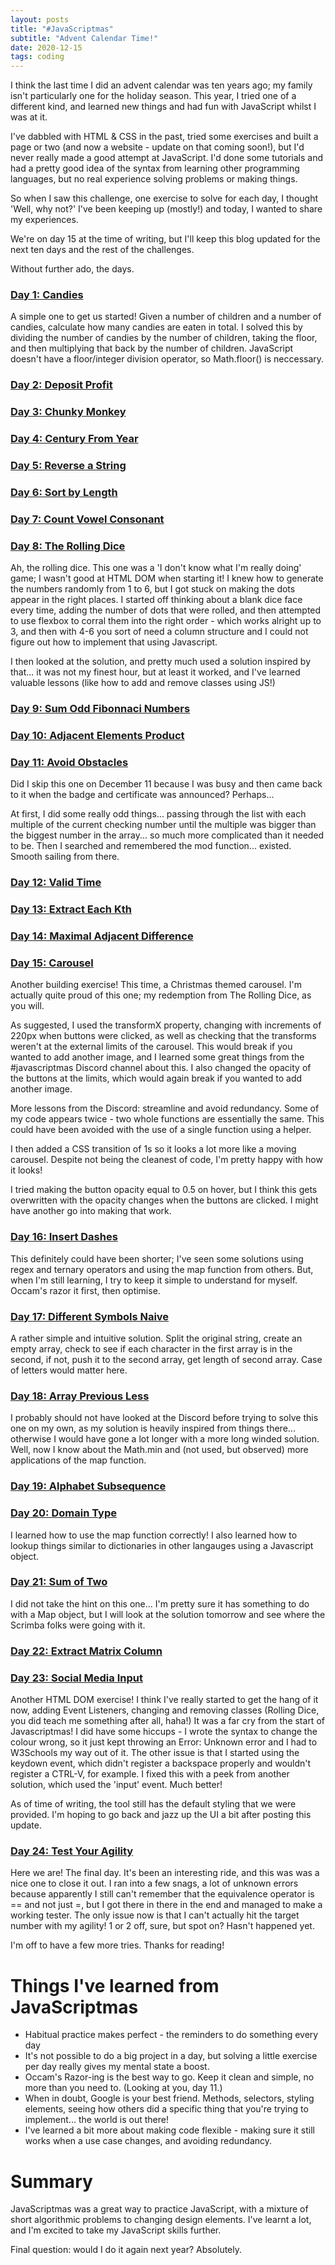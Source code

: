 ```yaml
---
layout: posts
title: "#JavaScriptmas"
subtitle: "Advent Calendar Time!"
date: 2020-12-15
tags: coding
---
```

I think the last time I did an advent calendar was ten years ago; my family isn't particularly one for the holiday season. This year, I tried one of a different kind, and learned new things and had fun with JavaScript whilst I was at it.  

I've dabbled with HTML & CSS in the past, tried some exercises and built a page or two (and now a website - update on that coming soon!), but I'd never really made a good attempt at JavaScript. I'd done some tutorials and had a pretty good idea of the syntax from learning other programming languages, but no real experience solving problems or making things.   

So when I saw this challenge, one exercise to solve for each day, I thought 'Well, why not?' I've been keeping up (mostly!) and today, I wanted to share my experiences.

We're on day 15 at the time of writing, but I'll keep this blog updated for the next ten days and the rest of the challenges.

Without further ado, the days.

### [Day 1: Candies](https://scrimba.com/scrim/co1f44384934c1fdbbc718355)
A simple one to get us started! Given a number of children and a number of candies, calculate how many candies are eaten in total. I solved this by dividing the number of candies by the number of children, taking the floor, and then multiplying that back by the number of children. JavaScript doesn't have a floor/integer division operator, so Math.floor() is neccessary.

### [Day 2: Deposit Profit](https://scrimba.com/scrim/co1b54ebfab29694cce1b4378)
### [Day 3: Chunky Monkey](https://scrimba.com/scrim/co5824198a5e18de25cf6abe8)
### [Day 4: Century From Year](https://scrimba.com/scrim/co52849c78dcc650998ab6c83)
### [Day 5: Reverse a String](https://scrimba.com/scrim/co5ba4a748dcca8380e2c6017)
### [Day 6: Sort by Length](https://scrimba.com/scrim/cod6e4d7282d98c64fc42eaec)
### [Day 7: Count Vowel Consonant](https://scrimba.com/scrim/cob6045b790defac072568f81)
### [Day 8: The Rolling Dice](https://scrimba.com/scrim/coc2c4209ad6c3dedd0b2475c)

Ah, the rolling dice. This one was a 'I don't know what I'm really doing' game; I wasn't good at HTML DOM when starting it! I knew how to generate the numbers randomly from 1 to 6, but I got stuck on making the dots appear in the right places. I started off thinking about a blank dice face every time, adding the number of dots that were rolled, and then attempted to use flexbox to corral them into the right order - which works alright up to 3, and then with 4-6 you sort of need a column structure and I could not figure out how to implement that using Javascript.

I then looked at the solution, and pretty much used a solution inspired by that... it was not my finest hour, but at least it worked, and I've learned valuable lessons (like how to add and remove classes using JS!) 

### [Day 9: Sum Odd Fibonnaci Numbers](https://scrimba.com/scrim/coca94f228230312c10190da3)
### [Day 10: Adjacent Elements Product](https://scrimba.com/scrim/co575414ea3ef4c08edde6007)
### [Day 11: Avoid Obstacles](https://scrimba.com/scrim/co0c442f99a7c551161ac93de)

Did I skip this one on December 11 because I was busy and then came back to it when the badge and certificate was announced? Perhaps...

At first, I did some really odd things... passing through the list with each multiple of the current checking number until the multiple was bigger than the biggest number in the array... so much more complicated than it needed to be. Then I searched and remembered the mod function... existed. Smooth sailing from there.

### [Day 12: Valid Time](https://scrimba.com/scrim/co853442287506cd6ab5f6d5b)
### [Day 13: Extract Each Kth](https://scrimba.com/scrim/co87f4f93bd909ace1065c4c6)
### [Day 14: Maximal Adjacent Difference](https://scrimba.com/scrim/co1c944c8a185c32106681e45)
### [Day 15: Carousel](https://scrimba.com/scrim/co3144d958ef4bf7bc71c5d1a)
Another building exercise! This time, a Christmas themed carousel. I'm actually quite proud of this one; my redemption from The Rolling Dice, as you will.

As suggested, I used the transformX property, changing with increments of 220px when buttons were clicked, as well as checking that the transforms weren't at the external limits of the carousel. This would break if you wanted to add another image, and I learned some great things from the #javascriptmas Discord channel about this. I also changed the opacity of the buttons at the limits, which would again break if you wanted to add another image.

More lessons from the Discord: streamline and avoid redundancy. Some of my code appears twice - two whole functions are essentially the same. This could have been avoided with the use of a single function using a helper.

I then added a CSS transition of 1s so it looks a lot more like a moving carousel. Despite not being the cleanest of code, I'm pretty happy with how it looks!

I tried making the button opacity equal to 0.5 on hover, but I think this gets overwritten with the opacity changes when the buttons are clicked. I might have another go into making that work.

### [Day 16: Insert Dashes](https://scrimba.com/scrim/co6204f48a07258857cd985fb) 

This definitely could have been shorter; I've seen some solutions using regex and ternary operators and using the map function from others. But, when I'm still learning, I try to keep it simple to understand for myself. Occam's razor it first, then optimise.


### [Day 17: Different Symbols Naive](https://scrimba.com/scrim/co7904720879a0e78bbfe151d) 

A rather simple and intuitive solution. Split the original string, create an empty array, check to see if each character in the first array is in the second, if not, push it to the second array, get length of second array. Case of letters would matter here.


### [Day 18: Array Previous Less](https://scrimba.com/scrim/co6c94007a6804a981eab8761) 

I probably should not have looked at the Discord before trying to solve this one on my own, as my solution is heavily inspired from things there... otherwise I would have gone a lot longer with a more long winded solution. Well, now I know about the Math.min and (not used, but observed) more applications of the map function.


### [Day 19: Alphabet Subsequence](https://scrimba.com/scrim/co99b40b09478ce945acac846) 

### [Day 20: Domain Type](https://scrimba.com/scrim/co8a549cd840b152195a27e24)

I learned how to use the map function correctly! I also learned how to lookup things similar to dictionaries in other langauges using a Javascript object.

### [Day 21: Sum of Two](https://scrimba.com/scrim/co4e3472f9e7724e554092eaa)

I did not take the hint on this one... I'm pretty sure it has something to do with a Map object, but I will look at the solution tomorrow and see where the Scrimba folks were going with it.


### [Day 22: Extract Matrix Column](https://scrimba.com/scrim/coccb43f19c1308d6471a4608)


### [Day 23: Social Media Input](https://scrimba.com/scrim/co4874520bab782a424a86555)

Another HTML DOM exercise! I think I've really started to get the hang of it now, adding Event Listeners, changing and removing classes (Rolling Dice, you did teach me something after all, haha!) It was a far cry from the start of Javascriptmas! I did have some hiccups - I wrote the syntax to change the colour wrong, so it just kept throwing an Error: Unknown error and I had to W3Schools my way out of it. The other issue is that I started using the keydown event, which didn't register a backspace properly and wouldn't register a CTRL-V, for example. I fixed this with a peek from another solution, which used the 'input' event. Much better!

As of time of writing, the tool still has the default styling that we were provided. I'm hoping to go back and jazz up the UI a bit after posting this update. 

### [Day 24: Test Your Agility](https://scrimba.com/scrim/co2da45fd81239c9b2841365f)

Here we are! The final day. It's been an interesting ride, and this was was a nice one to close it out. I ran into a few snags, a lot of unknown errors because apparently I still can't remember that the equivalence operator is == and not just =, but I got there in there in the end and managed to make a working tester. The only issue now is that I can't actually hit the target number with my agility! 1 or 2 off, sure, but spot on? Hasn't happened yet. 

I'm off to have a few more tries. Thanks for reading!


# Things I've learned from JavaScriptmas
* Habitual practice makes perfect - the reminders to do something every day  
* It's not possible to do a big project in a day, but solving a little exercise per day really gives my mental state a boost.
* Occam's Razor-ing is the best way to go. Keep it clean and simple, no more than you need to. (Looking at you, day 11.)
* When in doubt, Google is your best friend. Methods, selectors, styling elements, seeing how others did a specific thing that you're trying to implement... the world is out there!
* I've learned a bit more about making code flexible - making sure it still works when a use case changes, and avoiding redundancy.

# Summary
JavaScriptmas was a great way to practice JavaScript, with a mixture of short algorithmic problems to changing design elements. I've learnt a lot, and I'm excited to take my JavaScript skills further.

Final question: would I do it again next year? Absolutely.